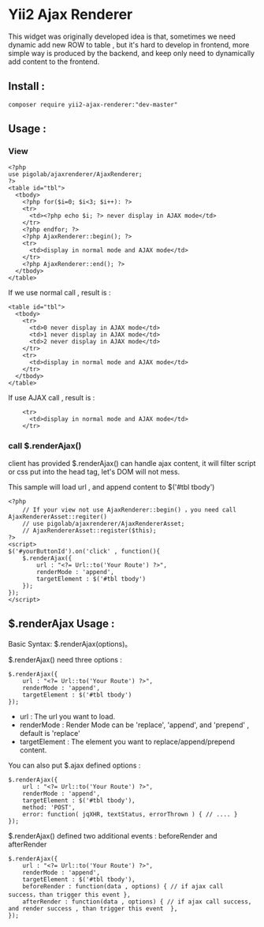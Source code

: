 Yii2 Ajax Renderer
==================

This widget was originally developed idea is that, sometimes we need dynamic add new ROW to table , but it's hard to develop in frontend, more simple way is produced by the backend, and keep only need to dynamically add content to the frontend.

Install :
---------

~~~
composer require yii2-ajax-renderer:"dev-master"
~~~

Usage :
-------

### View  ###

~~~
<?php
use pigolab/ajaxrenderer/AjaxRenderer;
?>
<table id="tbl">
  <tbody>
    <?php for($i=0; $i<3; $i++): ?>
    <tr>
      <td><?php echo $i; ?> never display in AJAX mode</td>
    </tr>
    <?php endfor; ?>
    <?php AjaxRenderer::begin(); ?>
    <tr>
      <td>display in normal mode and AJAX mode</td>
    </tr>
    <?php AjaxRenderer::end(); ?>
  </tbody>
</table>
~~~

If we use normal call , result is :

~~~
<table id="tbl">
  <tbody>
    <tr>
      <td>0 never display in AJAX mode</td>
      <td>1 never display in AJAX mode</td>
      <td>2 never display in AJAX mode</td>
    </tr>
    <tr>
      <td>display in normal mode and AJAX mode</td>
    </tr>
  </tbody>
</table>
~~~

If use AJAX call , result is :

~~~
    <tr>
      <td>display in normal mode and AJAX mode</td>
    </tr>
~~~



### call $.renderAjax() ###

client has provided $.renderAjax() can handle ajax content, it will filter script or css put into the head tag, let's DOM will not mess.

This sample will load url , and append content to $('#tbl tbody')

~~~
<?php
    // If your view not use AjaxRenderer::begin() ，you need call AjaxRendererAsset::regiter()
    // use pigolab/ajaxrenderer/AjaxRendererAsset;
    // AjaxRendererAsset::register($this);
?>
<script>
$('#yourButtonId').on('click' , function(){
	$.renderAjax({
	    url : "<?= Url::to('Your Route') ?>",
	    renderMode : 'append',
	    targetElement : $('#tbl tbody')
	});
});
</script>
~~~



$.renderAjax Usage :
-------------------

Basic Syntax:  $.renderAjax(options)。 

$.renderAjax() need three options :

~~~
$.renderAjax({
    url : "<?= Url::to('Your Route') ?>",
    renderMode : 'append',
    targetElement : $('#tbl tbody')
});
~~~


- url : The url you want to load.
- renderMode : Render Mode can be 'replace', 'append', and 'prepend' , default is 'replace'
- targetElement : The element you want to replace/append/prepend content.


You can also put $.ajax defined options :
~~~
$.renderAjax({
    url : "<?= Url::to('Your Route') ?>",
    renderMode : 'append',
    targetElement : $('#tbl tbody'),
    method: 'POST',
    error: function( jqXHR, textStatus, errorThrown ) { // .... }
});
~~~

$.renderAjax() defined two additional events :  beforeRender and  afterRender 

~~~
$.renderAjax({
    url : "<?= Url::to('Your Route') ?>",
    renderMode : 'append',
    targetElement : $('#tbl tbody'),
    beforeRender : function(data , options) { // if ajax call success，than trigger this event },
    afterRender : function(data , options) { // if ajax call success, and render success , than trigger this event  },
});
~~~
